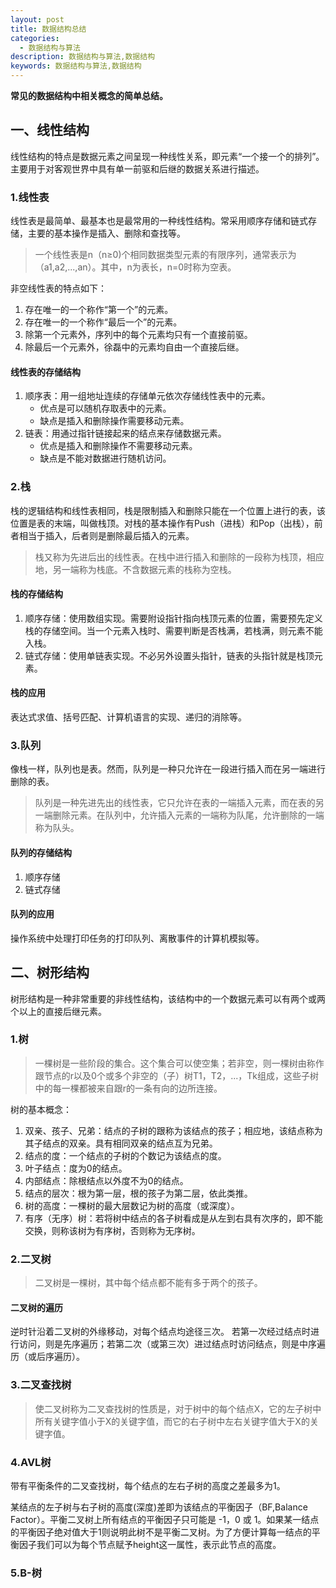 ```yaml
---
layout: post
title: 数据结构总结
categories:
  - 数据结构与算法
description: 数据结构与算法,数据结构
keywords: 数据结构与算法,数据结构
---
```


**常见的数据结构中相关概念的简单总结。**

## 一、线性结构

线性结构的特点是数据元素之间呈现一种线性关系，即元素“一个接一个的排列”。主要用于对客观世界中具有单一前驱和后继的数据关系进行描述。

### 1.线性表

线性表是最简单、最基本也是最常用的一种线性结构。常采用顺序存储和链式存储，主要的基本操作是插入、删除和查找等。

> 一个线性表是n（n≥0)个相同数据类型元素的有限序列，通常表示为（a1,a2,...,an）。其中，n为表长，n=0时称为空表。

非空线性表的特点如下：
1. 存在唯一的一个称作“第一个”的元素。
2. 存在唯一的一个称作“最后一个”的元素。
3. 除第一个元素外，序列中的每个元素均只有一个直接前驱。
4. 除最后一个元素外，徐磊中的元素均自由一个直接后继。

#### 线性表的存储结构

1. 顺序表：用一组地址连续的存储单元依次存储线性表中的元素。
    - 优点是可以随机存取表中的元素。
    - 缺点是插入和删除操作需要移动元素。
2. 链表：用通过指针链接起来的结点来存储数据元素。
    - 优点是插入和删除操作不需要移动元素。
    - 缺点是不能对数据进行随机访问。
    
    
### 2.栈

栈的逻辑结构和线性表相同，栈是限制插入和删除只能在一个位置上进行的表，该位置是表的末端，叫做栈顶。对栈的基本操作有Push（进栈）和Pop（出栈），前者相当于插入，后者则是删除最后插入的元素。

> 栈又称为先进后出的线性表。在栈中进行插入和删除的一段称为栈顶，相应地，另一端称为栈底。不含数据元素的栈称为空栈。

#### 栈的存储结构

1. 顺序存储：使用数组实现。需要附设指针指向栈顶元素的位置，需要预先定义栈的存储空间。当一个元素入栈时、需要判断是否栈满，若栈满，则元素不能入栈。
2. 链式存储：使用单链表实现。不必另外设置头指针，链表的头指针就是栈顶元素。

#### 栈的应用

表达式求值、括号匹配、计算机语言的实现、递归的消除等。


### 3.队列

像栈一样，队列也是表。然而，队列是一种只允许在一段进行插入而在另一端进行删除的表。

> 队列是一种先进先出的线性表，它只允许在表的一端插入元素，而在表的另一端删除元素。在队列中，允许插入元素的一端称为队尾，允许删除的一端称为队头。

#### 队列的存储结构

1. 顺序存储
2. 链式存储

#### 队列的应用

操作系统中处理打印任务的打印队列、离散事件的计算机模拟等。

## 二、树形结构

树形结构是一种非常重要的非线性结构，该结构中的一个数据元素可以有两个或两个以上的直接后继元素。

### 1.树

> 一棵树是一些阶段的集合。这个集合可以使空集；若非空，则一棵树由称作跟节点的r以及0个或多个非空的（子）树T1，T2，...，Tk组成，这些子树中的每一棵都被来自跟r的一条有向的边所连接。

树的基本概念：
1. 双亲、孩子、兄弟：结点的子树的跟称为该结点的孩子；相应地，该结点称为其子结点的双亲。具有相同双亲的结点互为兄弟。
2. 结点的度：一个结点的子树的个数记为该结点的度。
3. 叶子结点：度为0的结点。
4. 内部结点：除根结点以外度不为0的结点。
5. 结点的层次：根为第一层，根的孩子为第二层，依此类推。
6. 树的高度：一棵树的最大层数记为树的高度（或深度）。
7. 有序（无序）树：若将树中结点的各子树看成是从左到右具有次序的，即不能交换，则称该树为有序树，否则称为无序树。

### 2.二叉树

> 二叉树是一棵树，其中每个结点都不能有多于两个的孩子。

#### 二叉树的遍历

逆时针沿着二叉树的外缘移动，对每个结点均途径三次。
若第一次经过结点时进行访问，则是先序遍历；若第二次（或第三次）进过结点时访问结点，则是中序遍历（或后序遍历）。

### 3.二叉查找树

> 使二叉树称为二叉查找树的性质是，对于树中的每个结点X，它的左子树中所有关键字值小于X的关键字值，而它的右子树中左右关键字值大于X的关键字值。

### 4.AVL树

带有平衡条件的二叉查找树，每个结点的左右子树的高度之差最多为1。

某结点的左子树与右子树的高度(深度)差即为该结点的平衡因子（BF,Balance Factor）。平衡二叉树上所有结点的平衡因子只可能是 -1，0 或 1。如果某一结点的平衡因子绝对值大于1则说明此树不是平衡二叉树。为了方便计算每一结点的平衡因子我们可以为每个节点赋予height这一属性，表示此节点的高度。

### 5.B-树



